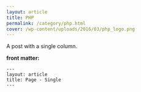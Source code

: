 ```yaml
---
layout: article
title: PHP
permalink: /category/php.html
cover: /wp-content/uploads/2016/03/php_logo.png
---
```


A post with a single column.

<!--more-->

**front matter:**

    ---
    layout: article
    title: Page - Single
    ---

